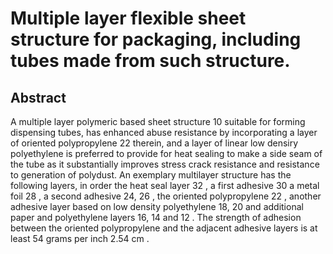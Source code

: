 # Multiple layer flexible sheet structure for packaging, including tubes made from such structure.

## Abstract
A multiple layer polymeric based sheet structure 10 suitable for forming dispensing tubes, has enhanced abuse resistance by incorporating a layer of oriented polypropylene 22 therein, and a layer of linear low densiry polyethylene is preferred to provide for heat sealing to make a side seam of the tube as it substantially improves stress crack resistance and resistance to generation of polydust. An exemplary multilayer structure has the following layers, in order the heat seal layer 32 , a first adhesive 30 a metal foil 28 , a second adhesive 24, 26 , the oriented polypropylene 22 , another adhesive layer based on low density polyethylene 18, 20 and additional paper and polyethylene layers 16, 14 and 12 . The strength of adhesion between the oriented polypropylene and the adjacent adhesive layers is at least 54 grams per inch 2.54 cm .